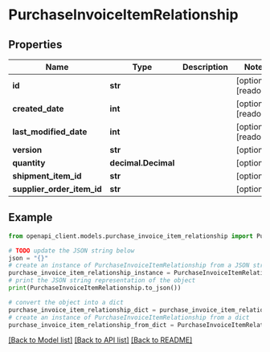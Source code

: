 # PurchaseInvoiceItemRelationship


## Properties

Name | Type | Description | Notes
------------ | ------------- | ------------- | -------------
**id** | **str** |  | [optional] [readonly] 
**created_date** | **int** |  | [optional] [readonly] 
**last_modified_date** | **int** |  | [optional] [readonly] 
**version** | **str** |  | [optional] 
**quantity** | **decimal.Decimal** |  | [optional] 
**shipment_item_id** | **str** |  | [optional] 
**supplier_order_item_id** | **str** |  | [optional] 

## Example

```python
from openapi_client.models.purchase_invoice_item_relationship import PurchaseInvoiceItemRelationship

# TODO update the JSON string below
json = "{}"
# create an instance of PurchaseInvoiceItemRelationship from a JSON string
purchase_invoice_item_relationship_instance = PurchaseInvoiceItemRelationship.from_json(json)
# print the JSON string representation of the object
print(PurchaseInvoiceItemRelationship.to_json())

# convert the object into a dict
purchase_invoice_item_relationship_dict = purchase_invoice_item_relationship_instance.to_dict()
# create an instance of PurchaseInvoiceItemRelationship from a dict
purchase_invoice_item_relationship_from_dict = PurchaseInvoiceItemRelationship.from_dict(purchase_invoice_item_relationship_dict)
```
[[Back to Model list]](../README.md#documentation-for-models) [[Back to API list]](../README.md#documentation-for-api-endpoints) [[Back to README]](../README.md)


